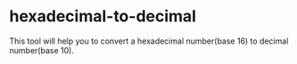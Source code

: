 # hexadecimal-to-decimal
This tool will help you to convert a hexadecimal number(base 16) to decimal number(base 10).
